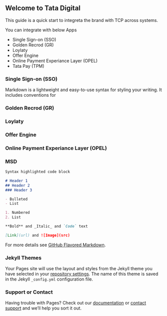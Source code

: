 ## Welcome to Tata Digital

This guide is a quick start to integreta the brand with TCP across systems.

You can integrate with below Apps

- Single Sign-on (SSO)
- Golden Recrod (GR)
- Loylaty
- Offer Engine
- Online Payment Experiance Layer (OPEL)
- Tata Pay (TPM)

### Single Sign-on (SSO)

Markdown is a lightweight and easy-to-use syntax for styling your writing. It includes conventions for

### Golden Recrod (GR)


### Loylaty


### Offer Engine


### Online Payment Experiance Layer (OPEL)


### MSD





```markdown
Syntax highlighted code block

# Header 1
## Header 2
### Header 3

- Bulleted
- List

1. Numbered
2. List

**Bold** and _Italic_ and `Code` text

[Link](url) and ![Image](src)
```

For more details see [GitHub Flavored Markdown](https://guides.github.com/features/mastering-markdown/).

### Jekyll Themes

Your Pages site will use the layout and styles from the Jekyll theme you have selected in your [repository settings](https://github.com/vktdl/tcpdocs/settings). The name of this theme is saved in the Jekyll `_config.yml` configuration file.

### Support or Contact

Having trouble with Pages? Check out our [documentation](https://docs.github.com/categories/github-pages-basics/) or [contact support](https://github.com/contact) and we’ll help you sort it out.
